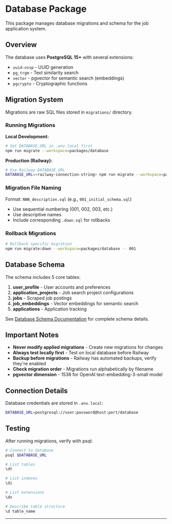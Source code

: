 # Database Package

This package manages database migrations and schema for the job application system.

## Overview

The database uses **PostgreSQL 15+** with several extensions:
- `uuid-ossp` - UUID generation
- `pg_trgm` - Text similarity search
- `vector` - pgvector for semantic search (embeddings)
- `pgcrypto` - Cryptographic functions

## Migration System

Migrations are raw SQL files stored in `migrations/` directory.

### Running Migrations

**Local Development:**
```bash
# Set DATABASE_URL in .env.local first
npm run migrate --workspace=packages/database
```

**Production (Railway):**
```bash
# Use Railway DATABASE_URL
DATABASE_URL=<railway-connection-string> npm run migrate --workspace=packages/database
```

### Migration File Naming

Format: `NNN_description.sql` (e.g., `001_initial_schema.sql`)

- Use sequential numbering (001, 002, 003, etc.)
- Use descriptive names
- Include corresponding `.down.sql` for rollbacks

### Rollback Migrations

```bash
# Rollback specific migration
npm run migrate:down --workspace=packages/database -- 001
```

## Database Schema

The schema includes 5 core tables:

1. **user_profile** - User accounts and preferences
2. **application_projects** - Job search project configurations
3. **jobs** - Scraped job postings
4. **job_embeddings** - Vector embeddings for semantic search
5. **applications** - Application tracking

See [Database Schema Documentation](/docs/architecture/database-schema.md) for complete schema details.

## Important Notes

- **Never modify applied migrations** - Create new migrations for changes
- **Always test locally first** - Test on local database before Railway
- **Backup before migrations** - Railway has automated backups, verify they're enabled
- **Check migration order** - Migrations run alphabetically by filename
- **pgvector dimension** - 1536 for OpenAI text-embedding-3-small model

## Connection Details

Database credentials are stored in `.env.local`:
```bash
DATABASE_URL=postgresql://user:password@host:port/database
```

## Testing

After running migrations, verify with psql:

```bash
# Connect to database
psql $DATABASE_URL

# List tables
\dt

# List indexes
\di

# List extensions
\dx

# Describe table structure
\d table_name
```

---
